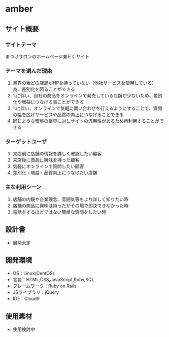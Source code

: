 # amber

## サイト概要
### サイトテーマ
まつげサロンのホームページ兼ＥＣサイト

### テーマを選んだ理由
1. 業界の殆どの店舗がHPを持っていない（他社サービスを使用している）為、差別化を図ることができる
1. 1.に伴い、自社の商品をオンラインで発売している店舗が少ないため、差別化や増益につなげる事ことができる
1. 1.に伴い、オンラインで気軽に問い合わせを行えるようにすることで、質問の幅を広げサービスや品質の向上につなげることできる
1. 同じような環境の業界に対しサイトの汎用性があるため再利用することができる

### ターゲットユーザ
1. 来店前に店舗の情報を詳しく確認したい顧客
1. 来店後に商品に興味を持った顧客
1. 気軽にオンラインで質問したい顧客
1. 差別化・増益・品質向上につなげたい店舗

### 主な利用シーン
1. 店舗の内観や企業理念、雰囲気等をより詳しく知りたい時
1. 店舗の商品に興味は持ったがその場で即決できなかった時
1. 電話をするほどではない簡単な質問をしたい時

## 設計書
- 展開未定

## 開発環境
- OS：Linux(CentOS)
- 言語：HTML,CSS,JavaScript,Ruby,SQL
- フレームワーク：Ruby on Rails
- JSライブラリ：jQuery
- IDE：Cloud9

## 使用素材
- 使用検討中
